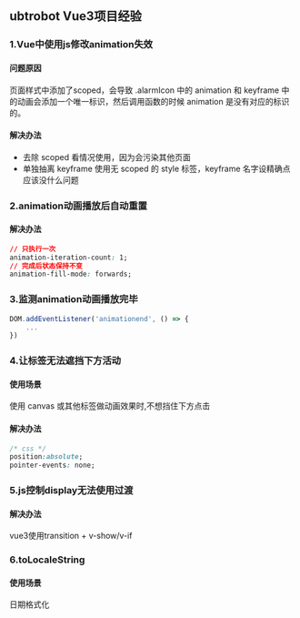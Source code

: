 ## ubtrobot Vue3项目经验

### 1.Vue中使用js修改animation失效

#### 问题原因
页面样式中添加了scoped，会导致 .alarmIcon 中的 animation 和 keyframe 中的动画会添加一个唯一标识，然后调用函数的时候 animation 是没有对应的标识的。

#### 解决办法
- 去除 scoped 看情况使用，因为会污染其他页面
- 单独抽离 keyframe 使用无 scoped 的 style 标签，keyframe 名字设精确点应该没什么问题

### 2.animation动画播放后自动重置

#### 解决办法
```css
// 只执行一次
animation-iteration-count: 1;
// 完成后状态保持不变
animation-fill-mode: forwards;
```

### 3.监测animation动画播放完毕
```js
DOM.addEventListener('animationend', () => {
    ...
})
```
### 4.让标签无法遮挡下方活动

#### 使用场景
使用 canvas 或其他标签做动画效果时,不想挡住下方点击

#### 解决办法
```css
/* css */
position:absolute;
pointer-events: none;
```

### 5.js控制display无法使用过渡

#### 解决办法
vue3使用transition + v-show/v-if

### 6.toLocaleString

#### 使用场景
日期格式化